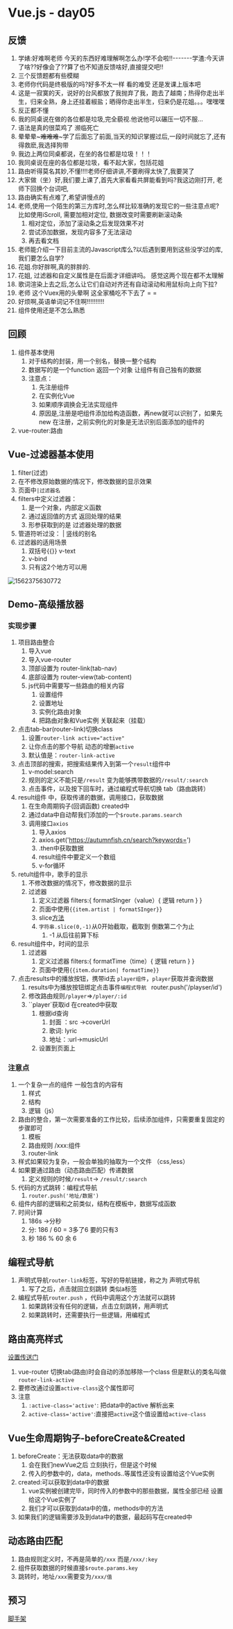 # Vue.js - day05

## 反馈

1. 学婊:好难啊老师 今天的东西好难理解啊怎么办!学不会啦!!-------学渣:今天讲了啥??好像会了??算了也不知道反馈啥好,直接提交吧!!
2. 三个反馈题都有些模糊
3. 老师你代码是终极版的吗?好多不太一样 看的难受 还是发课上版本吧
4. 这是一寂寞的天，说好的台风都放了我抛弃了我，跑去了越南；热得你走出半生，归来全熟，身上还挂着椒盐；晒得你走出半生，归来仍是花姐。。。嘿嘿嘿
5. 反正都不懂
6. 我的同桌说在做的各位都是垃圾,完全藐视.他说他可以碾压一切不服...
7. 语法是真的很菜鸡了 濒临死亡
8. 晕晕晕~~~难难难~~~学了后面忘了前面,当天的知识掌握过后,一段时间就忘了,还有得救麽,我选择狗带
9. 我边上两位同桌都说，在坐的各位都是垃圾！！！
10. 我同桌说在座的各位都是垃圾，看不起大家，包括花姐
11. 路由听得莫名其妙,不懂!!!!老师仔细讲讲,不要刷得太快了,我要哭了
12. 大家做（坐）好,我们要上课了,首先大家看看共屏能看到吗?我这边刚打开, 老师下回换个台词吧,
13. 路由确实有点难了,希望讲慢点的
14. 老师,使用一个陌生的第三方库时,怎么样比较准确的发现它的一些注意点呢? 比如使用iScroll, 需要加相对定位, 数据改变时需要刷新滚动条
    1. 相对定位，添加了滚动条之后发现效果不对
    2. 尝试添加数据，发现内容多了无法滚动
    3. 再去看文档
15. 老师能介绍一下目前主流的Javascript库么?以后遇到要用到这些没学过的库,我们要怎么自学?
16. 花姐.你好胖啊,真的胖胖的.
17. 花姐, 过滤器和自定义属性是在后面才详细讲吗。 感觉这两个现在都不太理解
18. 歌词渲染上去之后,怎么让它们自动对齐还有自动滚动和用鼠标向上向下拉?
19. 老师 这个Vuex用的头晕啊 这全家桶吃不下去了 = =
20. 好烦啊,英语单词记不住啊!!!!!!!!!!
21. 组件使用还是不怎么熟悉

## 回顾

1. 组件基本使用
   1. 对于结构的封装，用一个别名，替换一整个结构
   2. 数据写的是一个function 返回一个对象 让组件有自己独有的数据
   3. 注意点：
      1. 先注册组件
      2. 在实例化Vue
      3. 如果顺序调换会无法实现组件
      4. 原因是,注册是吧组件添加给构造函数，再new就可以识别了，如果先new 在注册，之前实例化的对象是无法识别后面添加的组件的
2. vue-router:路由

## Vue-过滤器基本使用

1. filter(过滤)
2. 在不修改原始数据的情况下，修改数据的显示效果
3. 页面中`|过滤器名`
4. filters中定义过滤器：
   1. 是一个对象，内部定义函数
   2. 通过返回值的方式 返回处理的结果
   3. 形参获取到的是 过滤器处理的数据 
5. 管道符听过没：  |  竖线的别名
6. 过滤器的适用场景
   1. 双括号{{}} v-text
   2. v-bind 
   3. 只有这2个地方可以用

![1562375630772](assets/1562375630772.png)

## Demo-高级播放器

### 实现步骤

1. 项目路由整合
   1. 导入vue
   2. 导入vue-router
   3. 顶部设置为 router-link(tab-nav)
   4. 底部设置为 router-view(tab-content)
   5. js代码中需要写一些路由的相关内容
      1. 设置组件
      2. 设置地址
      3. 实例化路由对象
      4. 把路由对象和Vue实例 关联起来（挂载）
2. 点击tab-bar(router-link)切换class
   1. 设置`router-link active="active"`
   2. 让你点击的那个导航 动态的增删`active`
   3. 默认值是：`router-link-active `
3. 点击顶部的搜索，把搜索结果传入到第一个`result`组件中
   1. v-model:search
   2. 规则的定义不能只是`/result` 变为能够携带数据的`/result/:search`
   3. 点击事件，以及按下回车时，通过编程式导航切换 tab（路由跳转）
4. result组件 中，获取传递的数据，调用接口，获取数据
   1. 在生命周期钩子(回调函数) created中
   2. 通过data中自动帮我们添加的一个`$route.params.search`
   3. 调用接口`axios`
      1. 导入axios
      2. axios.get('https://autumnfish.cn/search?keywords=')
      3. .then中获取数据
      4. result组件中要定义一个数组
      5. v-for循环
5. retult组件中，歌手的显示
   1. 不修改数据的情况下，修改数据的显示
   2. 过滤器
      1. 定义过滤器 filters:{ formatSInger（value）{ 逻辑 return } }
      2. 页面中使用`{{item.artist | formatSInger}}`
      3. slice[方法](http://www.w3school.com.cn/jsref/jsref_slice_array.asp)
      4. `字符串.slice(0,-1)`从0开始截取，截取到 倒数第二个为止
         1. -1 从后往前算下标
6. result组件中，时间的显示
   1. 过滤器
      1. 定义过滤器 filters:{ formatTime（time）{ 逻辑 return } }
      2. 页面中使用`{{item.duration| formatTime}}`
7. 点击results中的播放按钮，携带id去 `player组件`，`player`获取并查询数据
   1. results中为播放按钮绑定点击事件`编程式导航 ` router.push('/playser/id')
   2. 修改路由规则`/player`=>`/player/:id`
   3. ``player`获取id 在created中获取
      1. 根据id查询 
         1. 封面 ：src  ->coverUrl
         2. 歌词:  lyric 
         3. 地址：:url->musicUrl
      2. 设置到页面上

### 注意点

1. 一个复杂一点的组件 一般包含的内容有
   1. 样式
   2. 结构
   3. 逻辑（js）
2. 路由的整合，第一次需要准备的工作比较，后续添加组件，只需要重复固定的步骤即可
   1. 模板
   2. 路由规则 /xxx:组件
   3. router-link 
3. 样式如果较为复杂，一般会单独的抽取为一个文件 （css,less）
4. 如果要通过路由（动态路由匹配）传递数据
   1. 定义规则的时候`/result`-> `/result/:search`
5. 代码的方式跳转：编程式导航
   1. `router.push('地址/数据')`
6. 组件内部的逻辑和之前类似，结构在模板中，数据写成函数
7. 时间计算
   1. 186s ->分秒
   2. 分: 186 / 60 = 3多了6  要的只有3 
   3. 秒 186 % 60  余 6

## 编程式导航

1. 声明式导航`router-link`标签，写好的导航链接，称之为 声明式导航
   1. 写了之后，点击就回立刻跳转 类似a标签
2. 编程式导航`router.push` ，代码中调用这个方法就可以跳转
   1. 如果跳转没有任何的逻辑，点击立刻跳转，用声明式
   2. 如果跳转时，还需要执行一些逻辑，用编程式

## 路由高亮样式

[设置传送门](https://router.vuejs.org/zh/api/#active-class)

1. vue-router 切换tab(路由)时会自动的添加移除一个class 但是默认的类名叫做`router-link-active `
2. 要修改通过设置`active-class`这个属性即可
3. 注意
   1. `:active-class='active'`: 把data中的active 解析出来
   2. `active-class='active'`:直接把`active`这个值设置给`active-class`

## Vue生命周期钩子-beforeCreate&Created

1. beforeCreate：无法获取data中的数据
   1. 会在我们newVue之后 立刻执行，但是这个时候
   2. 传入的参数中的，data，methods..等属性还没有设置给这个Vue实例
2. created:可以获取到data中的数据
   1. vue实例被创建完毕，同时传入的参数中的那些数据，属性全部已经 设置给这个Vue实例了
   2. 我们才可以获取到data中的值，methods中的方法
3. 如果我们的逻辑需要涉及到data中的数据，最起码写在created中

## 动态路由匹配

1. 路由规则定义时，不再是简单的`/xxx` 而是`/xxx/:key`
2. 组件获取数据的时候直接`$route.params.key`
3. 跳转时，地址`/xxx`需要变为`/xxx/值`

## 预习

[脚手架](https://cli.vuejs.org/zh/)

